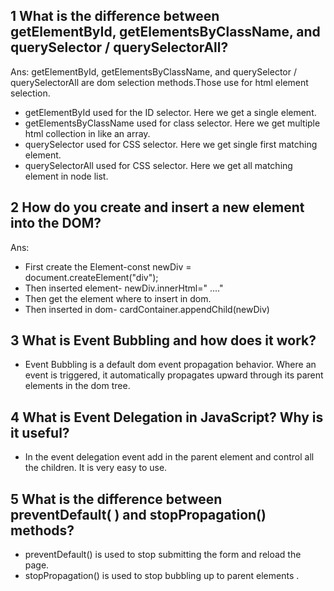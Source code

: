 ## 1 What is the difference between getElementById, getElementsByClassName, and querySelector / querySelectorAll?

Ans: getElementById, getElementsByClassName, and querySelector / querySelectorAll are dom selection methods.Those use for html element selection.
- getElementById used for the ID selector. Here we get a single element.
- getElementsByClassName used for class selector. Here we get multiple html collection  in like an array.
- querySelector used for CSS selector. Here we get single first matching element.
- querySelectorAll used for CSS selector. Here we get all  matching element in node list.


## 2 How do you create and insert a new element into the DOM?

Ans: 
- First create the Element-const newDiv = document.createElement("div");
- Then inserted element- newDiv.innerHtml=" ...."
- Then get the element where to insert in dom.
- Then inserted in dom- cardContainer.appendChild(newDiv)
  
## 3 What is Event Bubbling and how does it work?
- Event Bubbling is a default dom  event propagation behavior. Where an event is triggered, it  automatically propagates upward through its parent elements in the dom tree.


## 4 What is Event Delegation in JavaScript? Why is it useful? 
- In the event delegation event add in the parent element and control all the children. It is very easy to use.

## 5 What is the difference between preventDefault( ) and stopPropagation() methods?
- preventDefault() is used to stop submitting the form and reload the page.
- stopPropagation() is used to stop bubbling up to parent elements .

 
